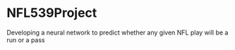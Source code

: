 # NFL539Project
Developing a neural network to predict whether any given NFL play will be a run or a pass
